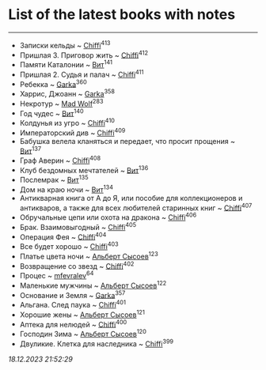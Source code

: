 # List of the latest books with notes
---

* Записки кельды ~ [Chiffi](users/105/105831994080785626680-google)<sup>413</sup>
* Пришлая 3. Приговор жить ~ [Chiffi](users/105/105831994080785626680-google)<sup>412</sup>
* Памяти Каталонии ~ [Вит](users/300/300273923-vkontakte)<sup>141</sup>
* Пришлая 2. Судья и палач ~ [Chiffi](users/105/105831994080785626680-google)<sup>411</sup>
* Ребекка ~ [Garka](users/115/115753719718250012620-google)<sup>360</sup>
* Харрис, Джоанн ~ [Garka](users/115/115753719718250012620-google)<sup>358</sup>
* Некротур ~ [Mad Wolf](users/947/94738840-vkontakte)<sup>283</sup>
* Год чудес ~ [Вит](users/300/300273923-vkontakte)<sup>140</sup>
* Колдунья из угро ~ [Chiffi](users/105/105831994080785626680-google)<sup>410</sup>
* Императорский див ~ [Chiffi](users/105/105831994080785626680-google)<sup>409</sup>
* Бабушка велела кланяться и передает, что просит прощения ~ [Вит](users/300/300273923-vkontakte)<sup>137</sup>
* Граф Аверин ~ [Chiffi](users/105/105831994080785626680-google)<sup>408</sup>
* Клуб бездомных мечтателей ~ [Вит](users/300/300273923-vkontakte)<sup>136</sup>
* Послемрак ~ [Вит](users/300/300273923-vkontakte)<sup>135</sup>
* Дом на краю ночи ~ [Вит](users/300/300273923-vkontakte)<sup>134</sup>
* Антикварная книга от А до Я, или пособие для коллекционеров и антикваров, а также для всех любителей старинных книг ~ [Chiffi](users/105/105831994080785626680-google)<sup>407</sup>
* Обручальные цепи или охота на дракона ~ [Chiffi](users/105/105831994080785626680-google)<sup>406</sup>
* Брак. Взаимовыгодный ~ [Chiffi](users/105/105831994080785626680-google)<sup>405</sup>
* Операция Фея ~ [Chiffi](users/105/105831994080785626680-google)<sup>404</sup>
* Все будет хорошо ~ [Chiffi](users/105/105831994080785626680-google)<sup>403</sup>
* Платье цвета ночи ~ [Альберт Сысоев](users/474/47446642-vkontakte)<sup>123</sup>
* Возвращение со звезд ~ [Chiffi](users/105/105831994080785626680-google)<sup>402</sup>
* Процес ~ [mfevralev](users/140/140966150-vkontakte)<sup>64</sup>
* Маленькие мужчины ~ [Альберт Сысоев](users/474/47446642-vkontakte)<sup>122</sup>
* Основание и Земля ~ [Garka](users/115/115753719718250012620-google)<sup>357</sup>
* Альгана. След паука ~ [Chiffi](users/105/105831994080785626680-google)<sup>401</sup>
* Хорошие жены ~ [Альберт Сысоев](users/474/47446642-vkontakte)<sup>121</sup>
* Аптека для нелюдей ~ [Chiffi](users/105/105831994080785626680-google)<sup>400</sup>
* Господин Зима ~ [Альберт Сысоев](users/474/47446642-vkontakte)<sup>120</sup>
* Двуликие. Клетка для наследника ~ [Chiffi](users/105/105831994080785626680-google)<sup>399</sup>


_18.12.2023 21:52:29_

